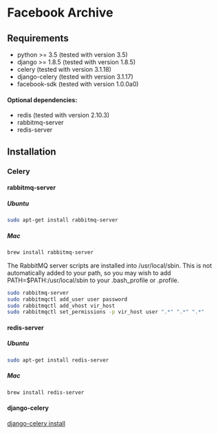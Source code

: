 # Facebook Archive

## Requirements

* python >= 3.5 (tested with version 3.5)
* django >= 1.8.5 (tested with version 1.8.5)
* celery (tested with version 3.1.18)
* django-celery (tested with version 3.1.17)
* facebook-sdk (tested with version 1.0.0a0)

#### Optional dependencies:

* redis (tested with version 2.10.3)
* rabbitmq-server
* redis-server


## Installation

### Celery

#### rabbitmq-server

##### Ubuntu

```bash
sudo apt-get install rabbitmq-server
```
##### Mac

```bash
brew install rabbitmq-server
```

The RabbitMQ server scripts are installed into /usr/local/sbin. This is not automatically added to your path, so you may wish to add
PATH=$PATH:/usr/local/sbin to your .bash_profile or .profile.

```bash
sudo rabbitmq-server
sudo rabbitmqctl add_user user password
sudo rabbitmqctl add_vhost vir_host
sudo rabbitmqctl set_permissions -p vir_host user ".*" ".*" ".*"
```


#### redis-server

##### Ubuntu

```bash
sudo apt-get install redis-server
```

##### Mac

```bash
brew install redis-server
```


#### django-celery

[django-celery install](http://docs.celeryproject.org/en/latest/django/first-steps-with-django.html#using-the-django-orm-cache-as-a-result-backend)

